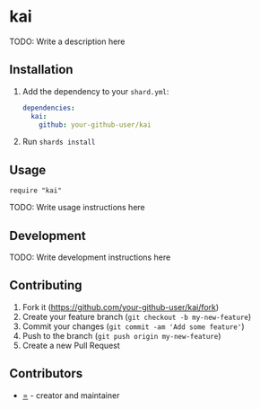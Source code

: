 # kai

TODO: Write a description here

## Installation

1. Add the dependency to your `shard.yml`:

   ```yaml
   dependencies:
     kai:
       github: your-github-user/kai
   ```

2. Run `shards install`

## Usage

```crystal
require "kai"
```

TODO: Write usage instructions here

## Development

TODO: Write development instructions here

## Contributing

1. Fork it (<https://github.com/your-github-user/kai/fork>)
2. Create your feature branch (`git checkout -b my-new-feature`)
3. Commit your changes (`git commit -am 'Add some feature'`)
4. Push to the branch (`git push origin my-new-feature`)
5. Create a new Pull Request

## Contributors

- [=](https://github.com/your-github-user) - creator and maintainer
